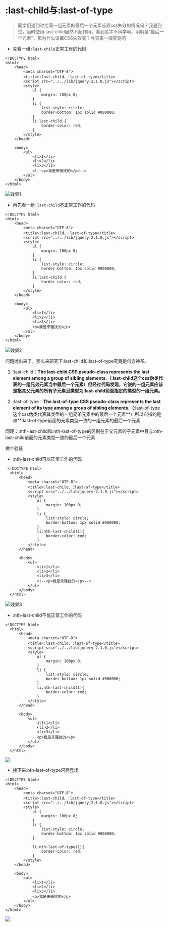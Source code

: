 
# :last-child与:last-of-type

> 同学们遇到过给同一组元素的最后一个元素设置css失效的情况吗？我遇到过，当时使用:last-child居然不起作用，看到名字不科学啊，明明是“最后一个元素”，那为什么设置CSS失效呢？今天来一探究竟吧

* 先看一组`:last-child`正常工作的代码

```
<!DOCTYPE html>
<html>
    <head>
        <meta charset="UTF-8">
        <title>:last-child、:last-of-type</title>
        <script src="../../lib/jquery-2.1.0.js"></script>
        <style>
            ul {
                margin: 100px 0;
            }
            li {
                list-style: circle;
                border-bottom: 1px solid #000000;
            }
            li:last-child {
                border-color: red;
            }
        </style>
    </head>

    <body>
        <ul>
            <li>1</li>
            <li>2</li>
            <li>3</li>
            <!--<p>我是来骚扰的</p>-->
        </ul>
    </body>
</html>
```
![效果1](https://fantasticlbp.gitbooks.io/knowledge-kit/content/assets/WX20180507-091957@2x.png)

* 再先看一组`:last-child`不正常工作的代码

```
<!DOCTYPE html>
<html>
    <head>
        <meta charset="UTF-8">
        <title>:last-child、:last-of-type</title>
        <script src="../../lib/jquery-2.1.0.js"></script>
        <style>
            ul {
                margin: 100px 0;
            }
            li {
                list-style: circle;
                border-bottom: 1px solid #000000;
            }
            li:last-child {
                border-color: red;
            }
        </style>
    </head>

    <body>
        <ul>
            <li>1</li>
            <li>2</li>
            <li>3</li>
            <p>我是来骚扰的</p>
        </ul>
    </body>
</html>
```


![效果2](https://fantasticlbp.gitbooks.io/knowledge-kit/content/assets/WX20180507-092046@2x.png)

问题抛出来了，那么来研究下:last-child和:last-of-type究竟是何方神圣。

1. :last-child：**The last-child CSS pseudo-class represents the last element among a group of sibling elements.（:last-child这个css伪类代表的一组兄弟元素当中最后一个元素）但经过代码发现，它说的一组元素应该是指其父元素的所有子元素且类型为:last-child前面指定的类型的一组元素。**

2. :last-of-type：**The last-of-type CSS pseudo-class represents the last element of its type among a group of sibling elements.（**:last-of-type这个css伪类代表其类型的一组兄弟元素中的最后一个元素**）所以它指的是和**:last-of-type前面的元素类型一致的一组元素的最后一个元素

同理：:nth-last-child和:nth-last-of-type的区别在于父元素的子元素中且与:nth-last-child前面的元素类型一致的最后一个元素

做个验证

* :nth-last-child可以正常工作的代码

```
 <!DOCTYPE html>
  <html>
      <head>
          <meta charset="UTF-8">
          <title>:last-child、:last-of-type</title>
          <script src="../../lib/jquery-2.1.0.js"></script>
          <style>
              ul {
                  margin: 100px 0;
              }
              li {
                  list-style: circle;
                  border-bottom: 1px solid #000000;
              }
              li:nth-last-child(1){
                  border-color: red;
              }
          </style>
      </head>

      <body>
          <ul>
              <li>1</li>
              <li>2</li>
              <li>3</li>
              <!--<p>我是来骚扰的</p>-->
          </ul>
      </body>
  </html>

```


![效果3](https://fantasticlbp.gitbooks.io/knowledge-kit/content/assets/WX20180507-092145@2x.png)

* :nth-last-child不能正常工作的代码

```
<!DOCTYPE html>
  <html>
      <head>
          <meta charset="UTF-8">
          <title>:last-child、:last-of-type</title>
          <script src="../../lib/jquery-2.1.0.js"></script>
          <style>
              ul {
                  margin: 100px 0;
              }
              li {
                  list-style: circle;
                  border-bottom: 1px solid #000000;
              }
              li:nth-last-child(1){
                  border-color: red;
              }
          </style>
      </head>

      <body>
          <ul>
              <li>1</li>
              <li>2</li>
              <li>3</li>
              <p>我是来骚扰的</p>
          </ul>
      </body>
  </html>
```

![](https://fantasticlbp.gitbooks.io/knowledge-kit/content/assets/WX20180507-092232@2x.png)

* 接下来:nth-last-of-type闪亮登场

```
<!DOCTYPE html>
<html>
    <head>
        <meta charset="UTF-8">
        <title>:last-child、:last-of-type</title>
        <script src="../../lib/jquery-2.1.0.js"></script>
        <style>
            ul {
                margin: 100px 0;
            }
            li {
                list-style: circle;
                border-bottom: 1px solid #000000;
            }

            li:nth-last-of-type(1){
                border-color: red;
            }
        </style>
    </head>

    <body>
        <ul>
            <li>1</li>
            <li>2</li>
            <li>3</li>
            <p>我是来骚扰的</p>
        </ul>
    </body>
</html>
```

![](https://fantasticlbp.gitbooks.io/knowledge-kit/content/assets/WX20180507-092358@2x.png)